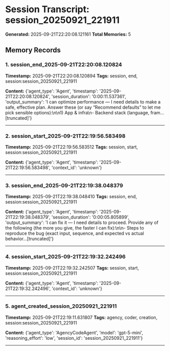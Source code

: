 # Session Transcript: session_20250921_221911

**Generated:** 2025-09-21T22:20:08.121161
**Total Memories:** 5

## Memory Records

### 1. session_end_2025-09-21T22:20:08.120824

**Timestamp:** 2025-09-21T22:20:08.120894
**Tags:** session, end, session:session_20250921_221911

**Content:** {'agent_type': 'Agent', 'timestamp': '2025-09-21T22:20:08.120824', 'session_duration': '0:00:11.537361', 'output_summary': 'I can optimize performance — I need details to make a safe, effective plan. Answer these (or say “Recommend defaults” to let me pick sensible options):\n\n1) App & infra\n- Backend stack (language, fram...[truncated]'}

---

### 2. session_start_2025-09-21T22:19:56.583498

**Timestamp:** 2025-09-21T22:19:56.583512
**Tags:** session, start, session:session_20250921_221911

**Content:** {'agent_type': 'Agent', 'timestamp': '2025-09-21T22:19:56.583498', 'context_id': 'unknown'}

---

### 3. session_end_2025-09-21T22:19:38.048379

**Timestamp:** 2025-09-21T22:19:38.048410
**Tags:** session, end, session:session_20250921_221911

**Content:** {'agent_type': 'Agent', 'timestamp': '2025-09-21T22:19:38.048379', 'session_duration': '0:00:05.805899', 'output_summary': 'I can fix it — I need details to proceed. Provide any of the following (the more you give, the faster I can fix):\n\n- Steps to reproduce the bug (exact input, sequence, and expected vs actual behavior...[truncated]'}

---

### 4. session_start_2025-09-21T22:19:32.242496

**Timestamp:** 2025-09-21T22:19:32.242507
**Tags:** session, start, session:session_20250921_221911

**Content:** {'agent_type': 'Agent', 'timestamp': '2025-09-21T22:19:32.242496', 'context_id': 'unknown'}

---

### 5. agent_created_session_20250921_221911

**Timestamp:** 2025-09-21T22:19:11.631807
**Tags:** agency, coder, creation, session:session_20250921_221911

**Content:** {'agent_type': 'AgencyCodeAgent', 'model': 'gpt-5-mini', 'reasoning_effort': 'low', 'session_id': 'session_20250921_221911'}

---

